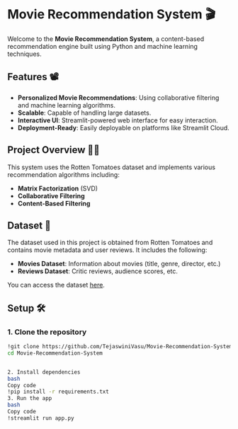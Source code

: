 # Movie Recommendation System 🎬

Welcome to the **Movie Recommendation System**, a content-based recommendation engine built using Python and machine learning techniques.

## Features 📽️
- **Personalized Movie Recommendations**: Using collaborative filtering and machine learning algorithms.
- **Scalable**: Capable of handling large datasets.
- **Interactive UI**: Streamlit-powered web interface for easy interaction.
- **Deployment-Ready**: Easily deployable on platforms like Streamlit Cloud.

## Project Overview 🧑‍💻
This system uses the Rotten Tomatoes dataset and implements various recommendation algorithms including:
- **Matrix Factorization** (SVD)
- **Collaborative Filtering**
- **Content-Based Filtering**

## Dataset 🎥
The dataset used in this project is obtained from Rotten Tomatoes and contains movie metadata and user reviews. It includes the following:
- **Movies Dataset**: Information about movies (title, genre, director, etc.)
- **Reviews Dataset**: Critic reviews, audience scores, etc.

You can access the dataset [here](https://drive.google.com/drive/u/0/folders/1mqxc2TINd7Mf01fAKIZdLg3fYWDzK284).

## Setup 🛠️

### 1. Clone the repository
```bash
!git clone https://github.com/TejaswiniVasu/Movie-Recommendation-System.git
cd Movie-Recommendation-System


2. Install dependencies
bash
Copy code
!pip install -r requirements.txt
3. Run the app
bash
Copy code
!streamlit run app.py

